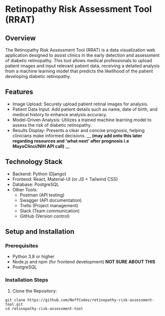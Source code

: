 # Retinopathy Risk Assessment Tool (RRAT)
## Overview
The Retinopathy Risk Assessment Tool (RRAT) is a data visualization web application designed to assist clinics in the early detection and assessment of diabetic retinopathy. This tool allows medical professionals to upload patient images and input relevant patient data, receiving a detailed analysis from a machine learning model that predicts the likelihood of the patient developing diabetic retinopathy.


## Features
- Image Upload: Securely upload patient retinal images for analysis.
- Patient Data Input: Add patient details such as name, date of birth, and medical history to enhance analysis accuracy.
- Model-Driven Analysis: Utilizes a trained machine learning model to assess the risk of diabetic retinopathy.
- Results Display: Presents a clear and concise prognosis, helping clinicians make informed decisions. __ __(may add onto this later regarding resources and 'what next' after prognosis i.e MayoClinci/NIH API call)__ __

## Technology Stack
- Backend: Python (Django)
- Frontend: React, Material-UI (or JS + Tailwind CSS)
- Database: PostgreSQL
- Other Tools:
  - Postman (API testing)
  - Swagger (API documentation)
  - Trello (Project management)
  - Slack (Team communication)
  - GitHub (Version control)

## Setup and Installation
### Prerequisites
- Python 3.8 or higher
- Node.js and npm (for frontend development) **NOT SURE ABOUT THIS**
- PostgreSQL

### Installation Steps
1) Clone the Repository:
```
git clone https://github.com/NeffCodes/retinopathy-risk-assessment-tool.git
cd retinopathy-risk-assessment-tool
```

